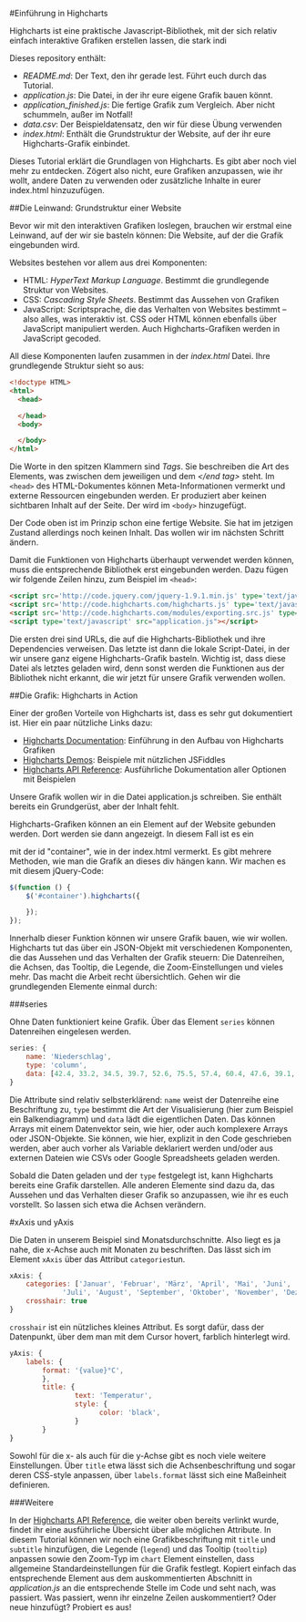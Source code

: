 #Einführung in Highcharts

Highcharts ist eine praktische Javascript-Bibliothek, mit der sich relativ einfach interaktive Grafiken erstellen lassen, die stark indi

Dieses repository enthält:

* *README.md*: Der Text, den ihr gerade lest. Führt euch durch das Tutorial.
* *application.js*: Die Datei, in der ihr eure eigene Grafik bauen könnt.
* *application_finished.js*: Die fertige Grafik zum Vergleich. Aber nicht schummeln, außer im Notfall!
* *data.csv*: Der Beispieldatensatz, den wir für diese Übung verwenden
* *index.html*: Enthält die Grundstruktur der Website, auf der ihr eure Highcharts-Grafik einbindet.

Dieses Tutorial erklärt die Grundlagen von Highcharts. Es gibt aber noch viel mehr zu entdecken. Zögert also nicht, eure Grafiken anzupassen, wie ihr wollt, andere Daten zu verwenden oder zusätzliche Inhalte in eurer index.html hinzuzufügen.

##Die Leinwand: Grundstruktur einer Website

Bevor wir mit den interaktiven Grafiken loslegen, brauchen wir erstmal eine Leinwand, auf der wir sie basteln können: Die Website, auf der die Grafik eingebunden wird.

Websites bestehen vor allem aus drei Komponenten:

* HTML: *HyperText Markup Language*. Bestimmt die grundlegende Struktur von Websites.
* CSS: *Cascading Style Sheets*. Bestimmt das Aussehen von Grafiken
* JavaScript: Scriptsprache, die das Verhalten von Websites bestimmt – also alles, was interaktiv ist. CSS oder HTML können ebenfalls über JavaScript manipuliert werden. Auch Highcharts-Grafiken werden in JavaScript gecoded.

All diese Komponenten laufen zusammen in der *index.html* Datei. Ihre grundlegende Struktur sieht so aus:

````html
<!doctype HTML>
<html>
  <head>

  </head>
  <body>

  </body>
</html>
````

Die Worte in den spitzen Klammern sind *Tags*. Sie beschreiben die Art des Elements, was zwischen dem jeweiligen *<start tag>* und dem *</end tag>* steht.
Im `<head>` des HTML-Dokumentes können Meta-Informationen vermerkt und externe Ressourcen eingebunden werden. Er produziert aber keinen sichtbaren Inhalt auf der Seite. Der wird im `<body>` hinzugefügt.

Der Code oben ist im Prinzip schon eine fertige Website. Sie hat im jetzigen Zustand allerdings noch keinen Inhalt. Das wollen wir im nächsten Schritt ändern.

Damit die Funktionen von Highcharts überhaupt verwendet werden können, muss die entsprechende Bibliothek erst eingebunden werden. Dazu fügen wir folgende Zeilen hinzu, zum Beispiel im `<head>`:

````html
<script src='http://code.jquery.com/jquery-1.9.1.min.js' type='text/javascript'></script>
<script src='http://code.highcharts.com/highcharts.js' type='text/javascript'></script>
<script src='http://code.highcharts.com/modules/exporting.src.js' type='text/javascript'></script>
<script type='text/javascript' src="application.js"></script>
````
Die ersten drei sind URLs, die auf die Highcharts-Bibliothek und ihre Dependencies verweisen. Das letzte ist dann die lokale Script-Datei, in der wir unsere ganz eigene Highcharts-Grafik basteln. Wichtig ist, dass diese Datei als letztes geladen wird, denn sonst werden die Funktionen aus der Bibliothek nicht erkannt, die wir jetzt für unsere Grafik verwenden wollen.


##Die Grafik: Highcharts in Action

Einer der großen Vorteile von Highcharts ist, dass es sehr gut dokumentiert ist. Hier ein paar nützliche Links dazu:

* [Highcharts Documentation](http://www.highcharts.com/docs): Einführung in den Aufbau von Highcharts Grafiken
* [Highcharts Demos](http://www.highcharts.com/demo/): Beispiele mit nützlichen JSFiddles
* [Highcharts API Reference](http://api.highcharts.com/highcharts): Ausführliche Dokumentation aller Optionen mit Beispielen

Unsere Grafik wollen wir in die Datei application.js schreiben.
Sie enthält bereits ein Grundgerüst, aber der Inhalt fehlt.

Highcharts-Grafiken können an ein Element auf der Website gebunden werden. Dort werden sie dann angezeigt. In diesem Fall ist es ein <div> mit der id "container", wie in der index.html vermerkt.
Es gibt mehrere Methoden, wie man die Grafik an dieses div hängen kann. Wir machen es mit diesem jQuery-Code:

````javascript
$(function () {
    $('#container').highcharts({

    });
});
````

Innerhalb dieser Funktion können wir unsere Grafik bauen, wie wir wollen. Highcharts tut das über ein JSON-Objekt mit verschiedenen Komponenten, die das Aussehen und das Verhalten der Grafik steuern: Die Datenreihen, die Achsen, das Tooltip, die Legende, die Zoom-Einstellungen und vieles mehr. Das macht die Arbeit recht übersichtlich. Gehen wir die grundlegenden Elemente einmal durch:

###series

Ohne Daten funktioniert keine Grafik. Über das Element `series` können Datenreihen eingelesen werden.

````javascript
series: {
	name: 'Niederschlag',
	type: 'column',
	data: [42.4, 33.2, 34.5, 39.7, 52.6, 75.5, 57.4, 60.4, 47.6, 39.1, 46.8, 51.1],
}
````

Die Attribute sind relativ selbsterklärend: `name` weist der Datenreihe eine Beschriftung zu, `type` bestimmt die Art der Visualisierung (hier zum Beispiel ein Balkendiagramm) und `data` lädt die eigentlichen Daten. Das können Arrays mit einem Datenvektor sein, wie hier, oder auch komplexere Arrays oder JSON-Objekte. Sie können, wie hier, explizit in den Code geschrieben werden, aber auch vorher als Variable deklariert werden und/oder aus externen Dateien wie CSVs oder Google Spreadsheets geladen werden.

Sobald die Daten geladen und der `type` festgelegt ist, kann Highcharts bereits eine Grafik darstellen. Alle anderen Elemente sind dazu da, das Aussehen und das Verhalten dieser Grafik so anzupassen, wie ihr es euch vorstellt. So lassen sich etwa die Achsen verändern.

#xAxis und yAxis

Die Daten in unserem Beispiel sind Monatsdurchschnitte. Also liegt es ja nahe, die x-Achse auch mit Monaten zu beschriften. Das lässt sich im Element `xAxis` über das Attribut `categories`tun.

````javascript
xAxis: {
	categories: ['Januar', 'Februar', 'März', 'April', 'Mai', 'Juni',
             'Juli', 'August', 'September', 'Oktober', 'November', 'Dezember'],
	crosshair: true
}
````

`crosshair` ist ein nützliches kleines Attribut. Es sorgt dafür, dass der Datenpunkt, über dem man mit dem Cursor hovert, farblich hinterlegt wird.

````javascript
yAxis: {
	labels: {
		format: '{value}°C',
        },
        title: {
                text: 'Temperatur',
                style: {
                      color: 'black',
                }
        }
}
````

Sowohl für die x- als auch für die y-Achse gibt es noch viele weitere Einstellungen. Über `title` etwa lässt sich die Achsenbeschriftung und sogar deren CSS-style anpassen, über `labels.format` lässt sich eine Maßeinheit definieren.

###Weitere

In der [Highcharts API Reference](http://api.highcharts.com/highcharts), die weiter oben bereits verlinkt wurde, findet ihr eine ausführliche Übersicht über alle möglichen Attribute. In diesem Tutorial können wir noch eine Grafikbeschriftung mit `title` und `subtitle` hinzufügen, die Legende (`legend`) und das Tooltip (`tooltip`) anpassen sowie den Zoom-Typ im `chart` Element einstellen, dass allgemeine Standardeinstellungen für die Grafik festlegt. Kopiert einfach das entsprechende Element aus dem auskommentierten Abschnitt in *application.js* an die entsprechende Stelle im Code und seht nach, was passiert. Was passiert, wenn ihr einzelne Zeilen auskommentiert? Oder neue hinzufügt? Probiert es aus!

